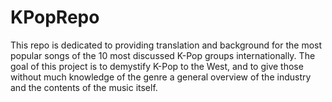 # KPopRepo
This repo is dedicated to providing translation and background for the most popular songs of the 10 most discussed K-Pop groups internationally.
The goal of this project is to demystify K-Pop to the West, and to give those without much knowledge of the genre a general overview of the industry and the contents of the music itself.
